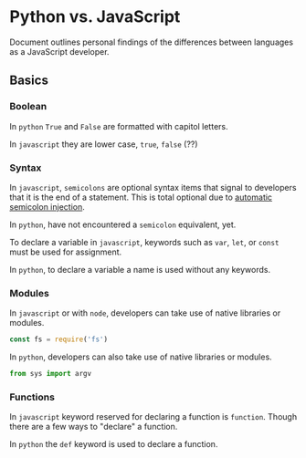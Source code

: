 # Python vs. JavaScript

Document outlines personal findings of the differences between languages as a JavaScript developer.

## Basics

### Boolean

In `python` `True` and `False` are formatted with capitol letters.

In `javascript` they are lower case, `true`, `false` (??)

### Syntax

In `javascript`, `semicolons` are optional syntax items that signal to developers that it is the end of a statement. This is total optional due to [automatic semicolon injection](https://flaviocopes.com/javascript-automatic-semicolon-insertion/).

In `python`, have not encountered a `semicolon` equivalent, yet.

To declare a variable in `javascript`, keywords such as `var`, `let`, or `const` must be used for assignment.

In `python`, to declare a variable a name is used without any keywords.

### Modules

In `javascript` or with `node`, developers can take use of native libraries or modules.

```js
const fs = require('fs')
```

In `python`, developers can also take use of native libraries or modules.

```py
from sys import argv
```

### Functions

In `javascript` keyword reserved for declaring a function is `function`. Though there are a few ways to "declare" a function.

In `python` the `def` keyword is used to declare a function.